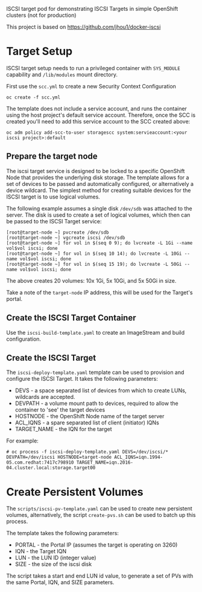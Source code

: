 ISCSI target pod for demonstrating ISCSI Targets in simple OpenShift clusters (not for production)

This project is based on https://github.com/jhou1/docker-iscsi

# Target Setup
ISCSI target setup needs to run a privileged container with `SYS_MODULE` capability and `/lib/modules` mount directory. 

First use the `scc.yml` to create a new Security Context Configuration

```
oc create -f scc.yml
```

The template does not include a service account, and runs the container using the host project's default service account. Therefore, once the SCC is created you'll need to add this service account to the SCC created above: 

```
oc adm policy add-scc-to-user storagescc system:servieaccount:<your iscsi project>:default
```
## Prepare the target node

The iscsi target service is designed to be locked to a specific OpenShift Node that provides the underlying disk storage. The template allows for a set of devices to be passed and automatically configured, or alternatively a device wildcard. The simplest method for creating suitable devices for the ISCSI target is to use logical volumes. 

The following example assumes a single disk `/dev/sdb` was attached to the server. The disk is used to create a set of logical volumes, which then can be passed to the ISCSI Target service:

```
[root@target-node ~] pvcreate /dev/sdb
[root@target-node ~] vgcreate iscsi /dev/sdb
[root@target-node ~] for vol in $(seq 0 9); do lvcreate -L 1Gi --name vol$vol iscsi; done
[root@target-node ~] for vol in $(seq 10 14); do lvcreate -L 10Gi --name vol$vol iscsi; done
[root@target-node ~] for vol in $(seq 15 19); do lvcreate -L 50Gi --name vol$vol iscsi; done
``` 
The above creates 20 volumes: 10x 1Gi, 5x 10Gi, and 5x 50Gi in size. 

Take a note of the `target-node` IP address, this will be used for the Target's portal. 

## Create the ISCSI Target Container
Use the `iscsi-build-template.yaml` to create an ImageStream and build configuration. 

## Create the ISCSI Target

The `iscsi-deploy-template.yaml` template can be used to provision and configure the ISCSI Target. It takes the following parameters:

 * DEVS - a space separated list of devices from which to create LUNs, wildcards are accepted.        
 * DEVPATH - a volume mount path to devices, required to allow the container to 'see' the target devices
 * HOSTNODE - the OpenShift Node name of the target server
 * ACL_IQNS - a spare separated list of client (initiator) IQNs
 * TARGET_NAME - the IQN for the target

For example: 
```
# oc process -f iscsi-deploy-template.yaml DEVS=/dev/iscsi/* DEVPATH=/dev/iscsi HOSTNODE=target-node ACL_IQNS=iqn.1994-05.com.redhat:7417c798910 TARGET_NAME=iqn.2016-04.cluster.local:storage.target00
```

# Create Persistent Volumes
The `scripts/iscsi-pv-template.yaml` can be used to create new persistent volumes, alternatively, the script `create-pvs.sh` can be used to batch up this process. 

The template takes the following parameters:

 * PORTAL - the Portal IP (assumes the target is operating on 3260)
 * IQN - the Target IQN
 * LUN - the LUN ID (integer value)
 * SIZE - the size of the iscsi disk

The script takes a start and end LUN id value, to generate a set of PVs with the same Portal, IQN, and SIZE parameters. 

